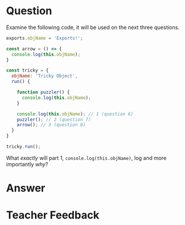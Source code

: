 # Question
Examine the following code, it will be used on the next three questions.

```js
exports.objName = 'Exports!';

const arrow = () => {
  console.log(this.objName);
}

const tricky = {
  objName: 'Tricky Object',
  run() {

    function puzzler() {
      console.log(this.objName);
    }

    console.log(this.objName); // 1 (question 6)
    puzzler(); // 2 (question 7)
    arrow(); // 3 (question 8)
  }
}

tricky.run();
```

What *exactly* will part 1, `console.log(this.objName)`, log and more importantly *why*?

# Answer


# Teacher Feedback